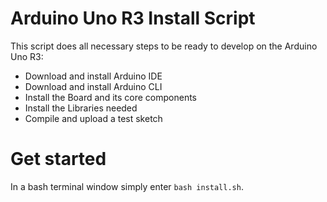# **Arduino Uno R3 Install Script**
This script does all necessary steps to be ready to develop on the Arduino Uno R3:

- Download and install Arduino IDE
- Download and install Arduino CLI
- Install the Board and its core components
- Install the Libraries needed
- Compile and upload a test sketch

# **Get started**

In a bash terminal window simply enter `bash install.sh`.
